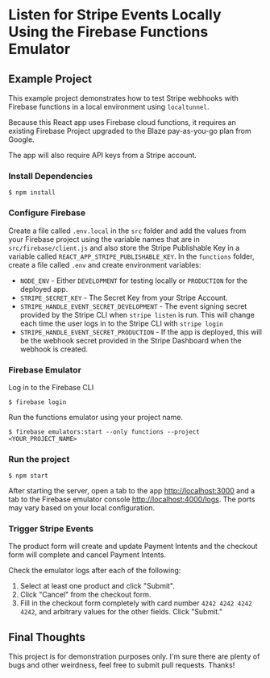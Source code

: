 # Listen for Stripe Events Locally Using the Firebase Functions Emulator

## Example Project

This example project demonstrates how to test Stripe webhooks with Firebase functions in a local environment using `localtunnel`.

Because this React app uses Firebase cloud functions, it requires an existing Firebase Project upgraded to the Blaze pay-as-you-go plan from Google.

The app will also require API keys from a Stripe account.

### Install Dependencies

```
$ npm install
```

### Configure Firebase

Create a file called `.env.local` in the `src` folder and add the values from your Firebase project using the variable names that are in `src/firebase/client.js` and also store the Stripe Publishable Key in a variable called `REACT_APP_STRIPE_PUBLISHABLE_KEY`. In the `functions` folder, create a file called `.env` and create environment variables:
- `NODE_ENV` - Either `DEVELOPMENT` for testing locally or `PRODUCTION` for the deployed app.
- `STRIPE_SECRET_KEY` - The Secret Key from your Stripe Account.
- `STRIPE_HANDLE_EVENT_SECRET_DEVELOPMENT` - The event signing secret provided by the Stripe CLI when `stripe listen` is run. This will change each time the user logs in to the Stripe CLI with `stripe login`
- `STRIPE_HANDLE_EVENT_SECRET_PRODUCTION` - If the app is deployed, this will be the webhook secret provided in the Stripe Dashboard when the webhook is created.

### Firebase Emulator

Log in to the Firebase CLI

```
$ firebase login
```

Run the functions emulator using your project name.

```
$ firebase emulators:start --only functions --project <YOUR_PROJECT_NAME>
```

### Run the project

```
$ npm start
```

After starting the server, open a tab to the app [http://localhost:3000](`http://localhost:3000`) and a tab to the Firebase emulator console [http://localhost:4000/logs](`http://localhost:4000/logs`). The ports may vary based on your local configuration.

### Trigger Stripe Events

The product form will create and update Payment Intents and the checkout form will complete and cancel Payment Intents.

Check the emulator logs after each of the following:

1. Select at least one product and click "Submit".
3. Click "Cancel" from the checkout form.
4. Fill in the checkout form completely with card number `4242 4242 4242 4242`, and arbitrary values for the other fields. Click "Submit."

## Final Thoughts

This project is for demonstration purposes only. I'm sure there are plenty of bugs and other weirdness, feel free to submit pull requests. Thanks!
